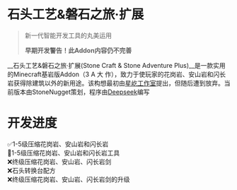 # 石头工艺&磐石之旅·扩展
> 新一代智能开发工具的丸美运用
>
> **早期开发警告！此Addon内容仍不完善**

__石头工艺&磐石之旅·扩展(Stone Craft & Stone Adventure Plus)__是一款实用的Minecraft基岩版Addon（3 A 大 作），致力于使玩家的花岗岩、安山岩和闪长岩获得除建筑以外的新用途。该构想最初由[星屹工作室](https://klpbbs.com/thread-97792-1-1.html)提出，但随后遭到放弃。当前版本由StoneNugget策划，程序由[Deepseek](https://www.deepseek.com/)编写

# 开发进度
✅1-5级压缩花岗岩、安山岩和闪长岩  
🚧1-5级压缩花岗岩、安山岩和闪长岩工具  
❌终级压缩花岗岩、安山岩、闪长岩剑  
❌石头转换台配方  
❌终级压缩花岗岩、安山岩、闪长岩剑的升级  